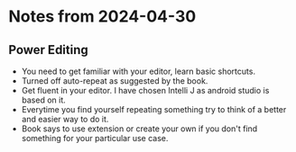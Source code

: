 # Notes from 2024-04-30
## Power Editing
- You need to get familiar with your editor, learn basic shortcuts.
- Turned off auto-repeat as suggested by the book.
- Get fluent in your editor. I have chosen Intelli J as android studio is based on it.
- Everytime you find yourself repeating something try to think of a better and easier way to do it.
- Book says to use extension or create your own if you don't find something for your particular use case.